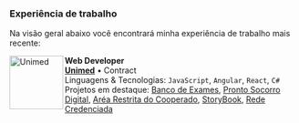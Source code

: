 
### Experiência de trabalho
Na visão geral abaixo você encontrará minha experiência de trabalho mais recente:


[<img align="left" height="94px" width="94px" alt="Unimed" src="https://i0.wp.com/site.unimedlitoral.com.br/wp-content/uploads/2020/08/cropped-logo_unimed_avatar_Twitter-1.png?fit=512%2C512&ssl=1"/>](https://unimed.coop.br/site/web/presidenteprudente)


**Web Developer** \
[**Unimed**](https://unimedprudente.com.br/) • Contract \
Linguagens & Tecnologias: `JavaScript`, `Angular`, `React`, `C#`\
Projetos em destaque: [Banco de Exames](), [Pronto Socorro Digital](), [Aréa Restrita do Cooperado](), [StoryBook](), [Rede Credenciada]() 
<br/>


